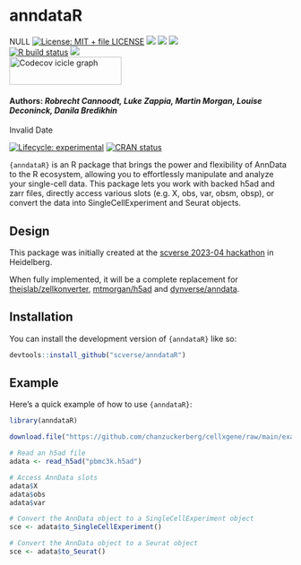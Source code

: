 # anndataR
NULL [![License: MIT + file
LICENSE](https://img.shields.io/badge/license-MIT%20+%20file%20LICENSE-blue.svg)](https://cran.r-project.org/web/licenses/MIT%20+%20file%20LICENSE)
[![](https://img.shields.io/badge/devel%20version-0.99.0-black.svg)](https://github.com/scverse/anndataR)
[![](https://img.shields.io/github/languages/code-size/scverse/anndataR.svg)](https://github.com/scverse/anndataR)
[![](https://img.shields.io/github/last-commit/scverse/anndataR.svg)](https://github.com/scverse/anndataR/commits/main)
<br> [![R build
status](https://github.com/scverse/anndataR/workflows/rworkflows/badge.svg)](https://github.com/scverse/anndataR/actions)
[![](https://codecov.io/gh/scverse/anndataR/branch/main/graph/badge.svg)](https://app.codecov.io/gh/scverse/anndataR)
<br>
<a href='https://app.codecov.io/gh/scverse/anndataR/tree/main' target='_blank'><img src='https://codecov.io/gh/scverse/anndataR/branch/main/graphs/icicle.svg' title='Codecov icicle graph' width='200' height='50' style='vertical-align: top;'></a>  
<h4>  
Authors: <i>Robrecht Cannoodt, Luke Zappia, Martin Morgan, Louise
Deconinck, Danila Bredikhin</i>  
</h4>
Invalid Date

<!-- README.md is generated from README.qmd. Please edit that file -->
<!-- badges: start -->

[![Lifecycle:
experimental](https://img.shields.io/badge/lifecycle-experimental-orange.svg)](https://lifecycle.r-lib.org/articles/stages.html#experimental)
[![CRAN
status](https://www.r-pkg.org/badges/version/anndataR.png)](https://CRAN.R-project.org/package=anndataR)
<!-- badges: end -->

`{anndataR}` is an R package that brings the power and flexibility of
AnnData to the R ecosystem, allowing you to effortlessly manipulate and
analyze your single-cell data. This package lets you work with backed
h5ad and zarr files, directly access various slots (e.g. X, obs, var,
obsm, obsp), or convert the data into SingleCellExperiment and Seurat
objects.

## Design

This package was initially created at the [scverse 2023-04
hackathon](https://scverse.org/events/2023_04_hackathon/) in Heidelberg.

When fully implemented, it will be a complete replacement for
[theislab/zellkonverter](https://github.com/theislab/zellkonverter),
[mtmorgan/h5ad](github.com/mtmorgan/h5ad/) and
[dynverse/anndata](https://github.com/dynverse/anndata).

## Installation

You can install the development version of `{anndataR}` like so:

``` r
devtools::install_github("scverse/anndataR")
```

## Example

Here’s a quick example of how to use `{anndataR}`:

``` r
library(anndataR)

download.file("https://github.com/chanzuckerberg/cellxgene/raw/main/example-dataset/pbmc3k.h5ad", "pbmc3k.h5ad")

# Read an h5ad file
adata <- read_h5ad("pbmc3k.h5ad")

# Access AnnData slots
adata$X
adata$obs
adata$var

# Convert the AnnData object to a SingleCellExperiment object
sce <- adata$to_SingleCellExperiment()

# Convert the AnnData object to a Seurat object
sce <- adata$to_Seurat()
```
